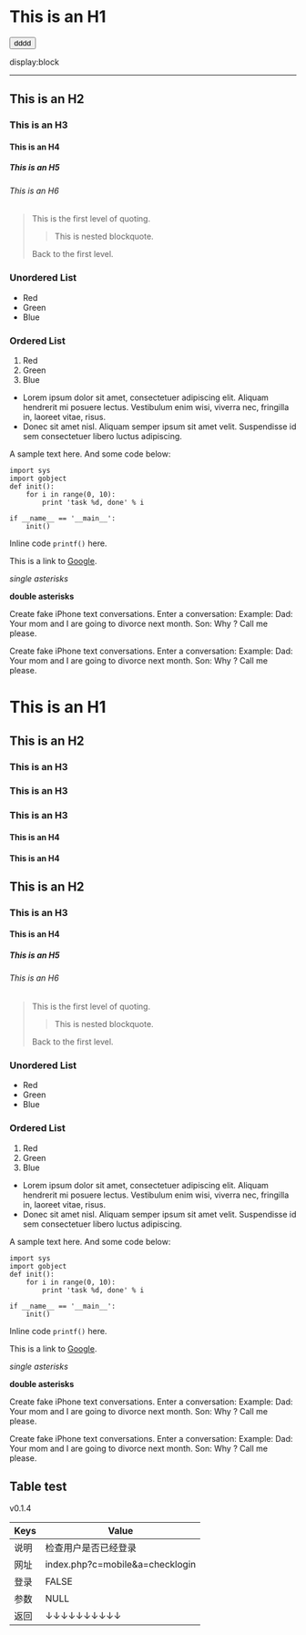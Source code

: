 <style>
.source{
	display:none;
}
</style>

# This is an H1

<button>dddd</button>


<div style='display:block;'>
	display:block
</div>
<hr>
<div class='source'>
	display:none
</div>

## This is an H2
### This is an H3
#### This is an H4
##### This is an H5
###### This is an H6

> This is the first level of quoting.
>
> > This is nested blockquote.
>
> Back to the first level.

### Unordered List
- Red
- Green
- Blue

### Ordered List
1. Red
2. Green
3. Blue
*   Lorem ipsum dolor sit amet, consectetuer adipiscing elit.
    Aliquam hendrerit mi posuere lectus. Vestibulum enim wisi,
    viverra nec, fringilla in, laoreet vitae, risus.
*   Donec sit amet nisl. Aliquam semper ipsum sit amet velit.
    Suspendisse id sem consectetuer libero luctus adipiscing.

A sample text here. And some code below:
    
    import sys
    import gobject
    def init():
        for i in range(0, 10):
            print 'task %d, done' % i

    if __name__ == '__main__':
        init()

Inline code `printf()` here.

This is a link to [Google](http://google.com).

*single asterisks*

**double asterisks**

Create fake iPhone text conversations. Enter a conversation: Example: Dad: Your mom and I are going to divorce next month. Son: Why ? Call me please. 

Create fake iPhone text conversations. Enter a conversation: Example: Dad: Your mom and I are going to divorce next month. Son: Why ? Call me please. 


# This is an H1
## This is an H2
### This is an H3
### This is an H3
### This is an H3

#### This is an H4
#### This is an H4
## This is an H2
### This is an H3

#### This is an H4
##### This is an H5
###### This is an H6

> This is the first level of quoting.
>
> > This is nested blockquote.
>
> Back to the first level.

### Unordered List
- Red
- Green
- Blue

### Ordered List
1. Red
2. Green
3. Blue
*   Lorem ipsum dolor sit amet, consectetuer adipiscing elit.
    Aliquam hendrerit mi posuere lectus. Vestibulum enim wisi,
    viverra nec, fringilla in, laoreet vitae, risus.
*   Donec sit amet nisl. Aliquam semper ipsum sit amet velit.
    Suspendisse id sem consectetuer libero luctus adipiscing.

A sample text here. And some code below:
    
    import sys
    import gobject
    def init():
        for i in range(0, 10):
            print 'task %d, done' % i

    if __name__ == '__main__':
        init()

Inline code `printf()` here.

This is a link to [Google](http://google.com).

*single asterisks*

**double asterisks**

Create fake iPhone text conversations. Enter a conversation: Example: Dad: Your mom and I are going to divorce next month. Son: Why ? Call me please. 

Create fake iPhone text conversations. Enter a conversation: Example: Dad: Your mom and I are going to divorce next month. Son: Why ? Call me please. 


## Table test

v0.1.4

|Keys|Value|
|----|-----|
|说明|检查用户是否已经登录|
|网址|index.php?c=mobile&a=checklogin|
|登录|FALSE|
|参数|NULL|
|返回|↓↓↓↓↓↓↓↓↓↓|